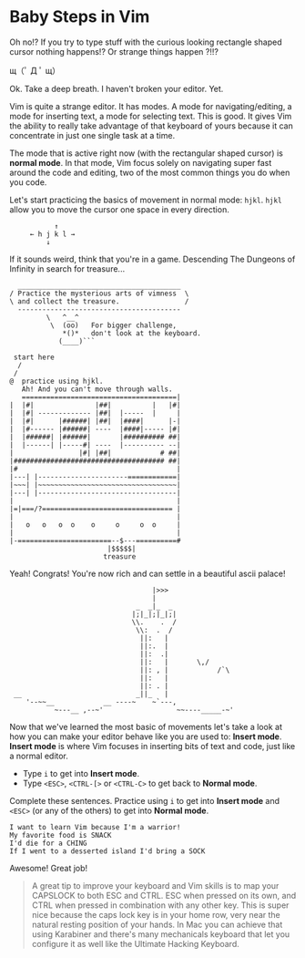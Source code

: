 # Baby Steps in Vim

Oh no!? If you try to type stuff with the curious looking rectangle shaped cursor nothing happens!? Or strange things happen ?!!?

щ（ﾟ Д ﾟ щ）

Ok. Take a deep breath. I haven't broken your editor. Yet.

Vim is quite a strange editor. It has modes. A mode for navigating/editing, a mode for inserting text, a mode for selecting text. This is good. It gives Vim the ability to really take advantage of that keyboard of yours because it can concentrate in just one single task at a time.

The mode that is active right now (with the rectangular shaped cursor) is **normal mode**. In that mode, Vim focus solely on navigating super fast around the code and editing, two of the most common things you do when you code.

Let's start practicing the basics of movement in normal mode: `hjkl`. `hjkl` allow you to move the cursor one space in every direction.

```
           ↑
     ← h j k l →
         ↓
```

If it sounds weird, think that you're in a game. Descending The Dungeons of Infinity in search for treasure...

````
  ________________________________________
/ Practice the mysterious arts of vimness  \
\ and collect the treasure.                /
  ----------------------------------------
         \   ^__^
          \  (oo)   For bigger challenge,
             *()*   don't look at the keyboard.
            (____)```

 start here
  /
 /
@  practice using hjkl.
   Ah! And you can't move through walls.
   ======================================|
|  |#|               |##|          |   |#|
|  |#| ------------- |##|  |-----  |     |
|  |#|      |######| |##|  |####|      |-|
|  |#------ |######| ----  |####|----- |#|
|  |######| |######|       |########## ##|
|  |------| |-----#| ----  |---------- --|
|                |#| |##|            # ##|
|##################################### ##|
|#                                       |
|---| |----------------------============|
|~~~| |~~~~~~~~~~~~~~~~~~~~~~~~~~~~~~~~~~|
|---| |----------------------------------|
|                                        |
|=|===/?================================ |
|                                        |
|   o   o   o  o    o     o     o  o     |
|                                        |
|-=======================--$---==========#
                        |$$$$$|
                       treasure
````

Yeah! Congrats! You're now rich and can settle in a beautiful ascii palace!

```
                                   |>>>
                                   |
                               _  _|_  _
                              |;|_|;|_|;|
                              \\.    .  /
                               \\:  .  /
                                ||:   |
                                ||:.  |
                                ||:  .|
                                ||:   |       \,/
                                ||: , |            /`\
                                ||:   |
                                ||: . |
 __                            _||_   |
    '--~~__            __ ----~    ~`---,
           ~---__ ,--~'                  ~~----_____-~'
```

Now that we've learned the most basic of movements let's take a look at how you can make your editor behave like you are used to: **Insert mode**. **Insert mode** is where Vim focuses in inserting bits of text and code, just like a normal editor.

- Type `i` to get into **Insert mode**.
- Type `<ESC>`, `<CTRL-[>` or `<CTRL-C>` to get back to **Normal mode**.

Complete these sentences. Practice using `i` to get into **Insert mode** and `<ESC>` (or any of the others) to get into **Normal mode**.

```
I want to learn Vim because I'm a warrior!
My favorite food is SNACK
I'd die for a CHING
If I went to a desserted island I'd bring a SOCK
```

Awesome! Great job!

> A great tip to improve your keyboard and Vim skills is to map your CAPSLOCK to both ESC and CTRL. ESC when pressed on its own, and CTRL when pressed in combination with any other key. This is super nice because the caps lock key is in your home row, very near the natural resting position of your hands. In Mac you can achieve that using Karabiner and there's many mechanicals keyboard that let you configure it as well like the Ultimate Hacking Keyboard.
